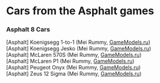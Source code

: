 # Cars from the Asphalt games

### Asphalt 8 Cars
[Asphalt] Koenigsegg 1-to-1 (Mei Rummy, [GameModels.ru](https://gamemodels.ru/)) <br>
[Asphalt] Koenigsegg Jesko (Mei Rummy, [GameModels.ru](https://gamemodels.ru/)) <br>
[Asphalt] McLaren 570S (Mei Rummy, [GameModels.ru](https://gamemodels.ru/)) <br>
[Asphalt] McLaren P1 (Mei Rummy, [GameModels.ru](https://gamemodels.ru/)) <br>
[Asphalt] Peugeot Onyx (Mei Rummy, [GameModels.ru](https://gamemodels.ru/)) <br>
[Asphalt] Zeus 12 Sigma (Mei Rummy, [GameModels.ru](https://gamemodels.ru/)) <br>
